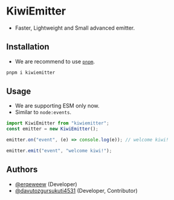 # KiwiEmitter
- Faster, Lightweight and Small advanced emitter.

## Installation
- We are recommend to use [`pnpm`](https://npmjs.com/pnpm).
```bash
pnpm i kiwiemitter
```

## Usage
- We are supporting ESM only now.
- Similar to `node:events`.
```js
import KiwiEmitter from "kiwiemitter";
const emitter = new KiwiEmitter();

emitter.on("event", (e) => console.log(e)); // welcome kiwi!

emitter.emit("event", "welcome kiwi!");
```

## Authors
- [@erqeweew](https://github.com/erqeweew) (Developer)
- [@davutozgursukuti4531](https://github.com/davutozgursukuti4531) (Developer, Contributor)
